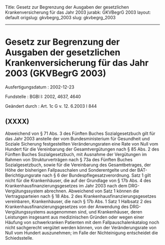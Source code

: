 Title: Gesetz zur Begrenzung der Ausgaben der gesetzlichen Krankenversicherung für
  das Jahr 2003
jurabk: GKVBegrG 2003
layout: default
origslug: gkvbegrg_2003
slug: gkvbegrg_2003

---

# Gesetz zur Begrenzung der Ausgaben der gesetzlichen Krankenversicherung für das Jahr 2003 (GKVBegrG 2003)

Ausfertigungsdatum
:   2002-12-23

Fundstelle
:   BGBl I: 2002, 4637, 4640

Geändert durch
:   Art. 1c G v. 12. 6.2003 I 844


## (XXXX)

Abweichend von § 71 Abs. 3 des Fünften Buches Sozialgesetzbuch gilt
für das Jahr 2003 anstelle der vom Bundesministerium für Gesundheit
und Soziale Sicherung festgestellten Veränderungsraten eine Rate von
Null vom Hundert für die Vereinbarung der Gesamtvergütungen nach § 85
Abs. 2 des Fünften Buches Sozialgesetzbuch, mit Ausnahme der
Vergütungen im Rahmen von Strukturverträgen nach § 73a des Fünften
Buches Sozialgesetzbuch, sowie für die Vereinbarung des
Gesamtbetrages, der Höhe der bisherigen Fallpauschalen und
Sonderentgelte und der BAT-Berichtigungsrate nach § 6 der
Bundespflegesatzverordnung. Satz 1 gilt nicht für die Krankenhäuser,
die auf der Grundlage von § 17b Abs. 4 des
Krankenhausfinanzierungsgesetzes im Jahr 2003 nach dem DRG-
Vergütungssystem abrechnen. Abweichend von Satz 1 können die
Vertragsparteien nach § 18 Abs. 2 des Krankenhausfinanzierungsgesetzes
vereinbaren, Krankenhäuser, die nach § 17b Abs. 1 Satz 1 Halbsatz 2
des Krankenhausfinanzierungsgesetzes von der Anwendung des DRG-
Vergütungssystems ausgenommen sind, und Krankenhäuser, deren
Leistungen insgesamt aus medizinischen Gründen oder wegen einer
Häufung von schwerkranken Patienten mit dem Fallpauschalenkatalog noch
nicht sachgerecht vergütet werden können, von der Veränderungsrate von
Null vom Hundert auszunehmen; im Falle der Nichteinigung entscheidet
die Schiedsstelle.


